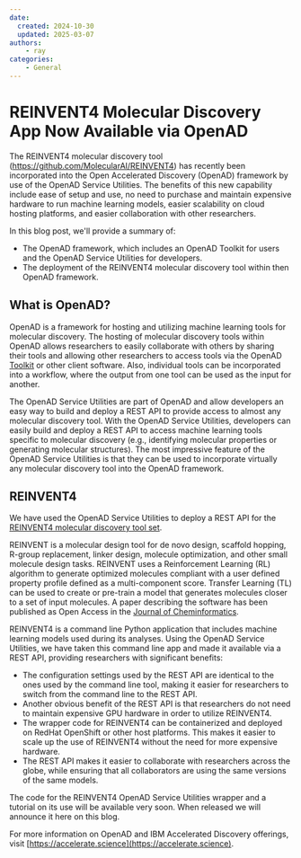 ```yaml
---
date:
  created: 2024-10-30 
  updated: 2025-03-07
authors:
    - ray
categories:
    - General
---
```


# REINVENT4 Molecular Discovery App Now Available via OpenAD

The REINVENT4 molecular discovery tool (https://github.com/MolecularAI/REINVENT4) has recently been incorporated into the Open Accelerated Discovery (OpenAD) framework by use of the OpenAD Service Utilities.  The benefits of this new capability include ease of setup and use, no need to purchase and maintain expensive hardware to run machine learning models, easier scalability on cloud hosting platforms, and easier collaboration with other researchers.

In this blog post, we'll provide a summary of:

- The OpenAD framework, which includes an OpenAD Toolkit for users and  the OpenAD Service Utilities for developers.
- The deployment of the REINVENT4 molecular discovery tool within then OpenAD framework.

## What is OpenAD?

OpenAD is a framework for hosting and utilizing machine learning tools for molecular discovery. The hosting of molecular discovery tools within OpenAD allows researchers to easily collaborate with others by sharing their tools and allowing other researchers to access tools via the OpenAD [Toolkit](https://github.com/acceleratedscience/openad-toolkit) or other client software. Also, individual tools can be incorporated into a  workflow, where the output from one tool can be used as the input for another.

The OpenAD Service Utilities are part of OpenAD and allow developers an easy way to build and deploy a REST API to provide access to almost any molecular discovery tool.   With the OpenAD Service Utilities, developers can easily build and deploy a REST API to access machine learning tools specific to molecular discovery (e.g., identifying molecular properties or generating molecular structures).  The most impressive feature of the OpenAD Service Utilities is that they can be used to incorporate virtually any molecular discovery tool into the OpenAD framework. 

## REINVENT4

We have used the OpenAD Service Utilities to deploy a REST API for the [REINVENT4 molecular discovery tool set](https://github.com/MolecularAI/REINVENT4).

REINVENT is a molecular design tool for de novo design, scaffold hopping, R-group replacement, linker design, molecule optimization, and other small molecule design tasks. REINVENT uses a Reinforcement Learning (RL) algorithm to generate optimized molecules compliant with a user defined property profile defined as a multi-component score. Transfer Learning (TL) can be used to create or pre-train a model that generates molecules closer to a set of input molecules. A paper describing the software has been published as Open Access in the [Journal of Cheminformatics](https://link.springer.com/article/10.1186/s13321-024-00812-5).

REINVENT4 is a command line Python application that includes machine learning models used during its analyses. Using the OpenAD Service Utilities, we have taken this command line app and made it available via a REST API, providing researchers with significant benefits:

- The configuration settings used by the REST API are identical to the ones used by the command line tool, making it easier for researchers to switch from the command line to the REST API.
- Another obvious benefit of the REST API is that researchers do not need to maintain expensive GPU hardware in order to utilize REINVENT4.
- The wrapper code for REINVENT4 can be containerized and deployed on RedHat OpenShift or other host platforms. This makes it easier to scale up the use of REINVENT4 without the need for more expensive hardware.
- The REST API makes it easier to collaborate with researchers across the globe, while ensuring that all collaborators are using the same versions of the same models.

The code for the REINVENT4 OpenAD Service Utilities wrapper and a tutorial on its use will be available very soon. When released we will announce it here on this blog.

For more information on OpenAD and IBM Accelerated Discovery offerings, visit [https://accelerate.science](https://accelerate.science).